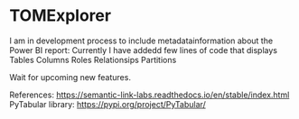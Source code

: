 # TOMExplorer

I am in development process to include metadatainformation about the Power BI report:
 Currently I have addedd few lines of code that displays 
 Tables
 Columns
 Roles
 Relationsips
 Partitions

 Wait for upcoming new features.
 

 References:
 https://semantic-link-labs.readthedocs.io/en/stable/index.html
 PyTabular library: https://pypi.org/project/PyTabular/

 
